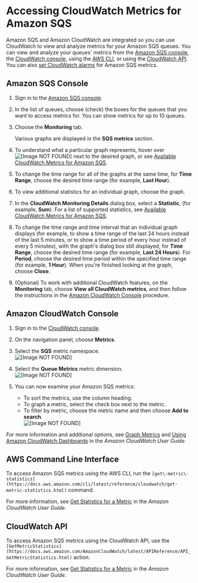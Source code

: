 # Accessing CloudWatch Metrics for Amazon SQS<a name="sqs-access-metrics"></a>

Amazon SQS and Amazon CloudWatch are integrated so you can use CloudWatch to view and analyze metrics for your Amazon SQS queues\. You can view and analyze your queues' metrics from the [Amazon SQS console](#access-cloudwatch-metrics-sqs-console), the [CloudWatch console](#access-metrics-cloudwatch-console), using the [AWS CLI](#access-cloudwatch-metrics-cli), or using the [CloudWatch API](#access-metrics-cloudwatch-api)\. You can also [set CloudWatch alarms](set-cloudwatch-alarms-for-metrics.md) for Amazon SQS metrics\.

## Amazon SQS Console<a name="access-cloudwatch-metrics-sqs-console"></a>

1. Sign in to the [Amazon SQS console](https://console.aws.amazon.com/sqs/)\.

1. In the list of queues, choose \(check\) the boxes for the queues that you want to access metrics for\. You can show metrics for up to 10 queues\.

1. Choose the **Monitoring** tab\.

   Various graphs are displayed in the **SQS metrics** section\.

1. To understand what a particular graph represents, hover over ![\[Image NOT FOUND\]](http://docs.aws.amazon.com/AWSSimpleQueueService/latest/SQSDeveloperGuide/images/information.png) next to the desired graph, or see [Available CloudWatch Metrics for Amazon SQS](sqs-available-cloudwatch-metrics.md)\.

1. To change the time range for all of the graphs at the same time, for **Time Range**, choose the desired time range \(for example, **Last Hour**\)\. 

1. To view additional statistics for an individual graph, choose the graph\.

1. In the **CloudWatch Monitoring Details** dialog box, select a **Statistic**, \(for example, **Sum**\)\. For a list of supported statistics, see [Available CloudWatch Metrics for Amazon SQS](sqs-available-cloudwatch-metrics.md)\.

1. To change the time range and time interval that an individual graph displays \(for example, to show a time range of the last 24 hours instead of the last 5 minutes, or to show a time period of every hour instead of every 5 minutes\), with the graph's dialog box still displayed, for **Time Range**, choose the desired time range \(for example, **Last 24 Hours**\)\. For **Period**, choose the desired time period within the specified time range \(for example, **1 Hour**\)\. When you're finished looking at the graph, choose **Close**\.

1. \(Optional\) To work with additional CloudWatch features, on the **Monitoring** tab, choose **View all CloudWatch metrics**, and then follow the instructions in the [Amazon CloudWatch Console](#access-metrics-cloudwatch-console) procedure\.

## Amazon CloudWatch Console<a name="access-metrics-cloudwatch-console"></a>

1. Sign in to the [CloudWatch console](https://console.aws.amazon.com/cloudwatch/)\.

1. On the navigation panel, choose **Metrics**\.

1. Select the **SQS** metric namespace\.  
![\[Image NOT FOUND\]](http://docs.aws.amazon.com/AWSSimpleQueueService/latest/SQSDeveloperGuide/images/sqs-cloudwatch-queue-metrics-namespace.png)

1. Select the **Queue Metrics** metric dimension\.  
![\[Image NOT FOUND\]](http://docs.aws.amazon.com/AWSSimpleQueueService/latest/SQSDeveloperGuide/images/sqs-cloudwatch-queue-metrics-dimension.png)

1. You can now examine your Amazon SQS metrics:
   + To sort the metrics, use the column heading\.
   + To graph a metric, select the check box next to the metric\.
   + To filter by metric, choose the metric name and then choose **Add to search**\.  
![\[Image NOT FOUND\]](http://docs.aws.amazon.com/AWSSimpleQueueService/latest/SQSDeveloperGuide/images/sqs-cloudwatch-queue-metrics-examine.png)

For more information and additional options, see [Graph Metrics](https://docs.aws.amazon.com/AmazonCloudWatch/latest/monitoring/graph_metrics.html) and [Using Amazon CloudWatch Dashboards](https://docs.aws.amazon.com/AmazonCloudWatch/latest/monitoring/CloudWatch_Dashboards.html) in the *Amazon CloudWatch User Guide*\.

## AWS Command Line Interface<a name="access-cloudwatch-metrics-cli"></a>

To access Amazon SQS metrics using the AWS CLI, run the `[get\-metric\-statistics](https://docs.aws.amazon.com/cli/latest/reference/cloudwatch/get-metric-statistics.html)` command\.

For more information, see [Get Statistics for a Metric](https://docs.aws.amazon.com/AmazonCloudWatch/latest/monitoring/getting-metric-statistics.html) in the *Amazon CloudWatch User Guide*\.

## CloudWatch API<a name="access-metrics-cloudwatch-api"></a>

To access Amazon SQS metrics using the CloudWatch API, use the `[GetMetricStatistics](https://docs.aws.amazon.com/AmazonCloudWatch/latest/APIReference/API_GetMetricStatistics.html)` action\.

For more information, see [Get Statistics for a Metric](https://docs.aws.amazon.com/AmazonCloudWatch/latest/monitoring/getting-metric-statistics.html) in the *Amazon CloudWatch User Guide*\.